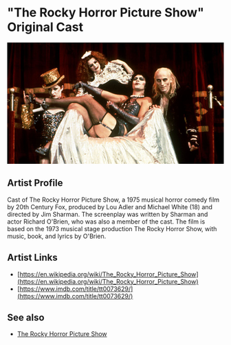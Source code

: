 # "The Rocky Horror Picture Show" Original Cast

![](../../assets/artists/The_Rocky_Horror_Picture_Show_Original_Cast.png)

## Artist Profile

Cast of The Rocky Horror Picture Show, a 1975 musical horror comedy film by 20th Century Fox, produced by Lou Adler and Michael White (18) and directed by Jim Sharman. The screenplay was written by Sharman and actor Richard O'Brien, who was also a member of the cast. The film is based on the 1973 musical stage production The Rocky Horror Show, with music, book, and lyrics by O'Brien.

## Artist Links

- [https://en.wikipedia.org/wiki/The_Rocky_Horror_Picture_Show](https://en.wikipedia.org/wiki/The_Rocky_Horror_Picture_Show)
- [https://www.imdb.com/title/tt0073629/](https://www.imdb.com/title/tt0073629/)


## See also

- [The Rocky Horror Picture Show](The_Rocky_Horror_Picture_Show.md)
